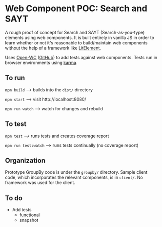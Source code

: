 
# Web Component POC: Search and SAYT

A rough proof of concept for Search and SAYT (Search-as-you-type) elements using web components. It is built entirely in vanilla JS in order to learn whether or not it's reasonable to build/maintain web components without the help of a framework like [LitElement](https://lit-element.polymer-project.org/).

Uses [Open-WC](https://open-wc.org) ([GitHub](https://github.com/open-wc/open-wc)) to add tests against web components. Tests run in browser environments using [karma](https://karma-runner.github.io).

## To run

`npm build` --> builds into the `dist/` directory

`npm start` --> visit http://localhost:8080/

`npm run watch` --> watch for changes and rebuild

## To test

`npm test` --> runs tests and creates coverage report

`npm run test:watch` --> runs tests continually (no coverage report)

## Organization

Prototype GroupBy code is under the `groupby/` directory. Sample client code, which incorporates the relevant components, is in `client/`. No framework was used for the client.

## To do
* Add tests
  * functional
  * snapshot
